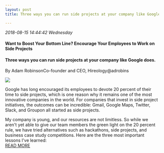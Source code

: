 ```yaml
---
layout: post
title: Three ways you can run side projects at your company like Google does

---
```

*2018-08-15 14:44:42 Wednesday*
#### Want to Boost Your Bottom Line?  Encourage Your Employees to Work on Side Projects     
#### Three ways you can run side projects at your company like Google does.  
By Adam RobinsonCo-founder and CEO, Hireology@adrobins

<img src="https://www.incimages.com/uploaded_files/image/970x450/getty_586970661_348811.jpg">

Google has long encouraged its employees to devote 20 percent of their time to side projects, which is one reason why it remains one of the most innovative companies in the world.
For companies that invest in side project initiatives, the outcomes can be incredible: Gmail, Google Maps, Twitter, Slack, and Groupon all started as side projects.

My company is young, and our resources are not limitless. So while we aren't yet able to give our team members the green light on the 20 percent rule, we have tried alternatives such as hackathons, side projects, and business case study competitions. Here are the three most important lessons I've learned:  
[READ MORE](https://www.inc.com/adam-robinson/google-employees-dedicate-20-percent-of-their-time-to-side-projects-heres-how-it-works.html "READ MORE")
